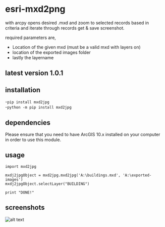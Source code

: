 # esri-mxd2png
with arcpy opens desired .mxd and zoom to selected records based in criteria and  iterate through records get &amp; save screenshot.

required parameters are,
* Location of the given mxd (must be a valid mxd with layers on)
* location of the exported images folder
* lastly the layername

## latest version 1.0.1

## installation
-```pip install mxd2jpg``` <br>
-```python -m pip install mxd2jpg ```

## dependencies
Please ensure that you need to have ArcGIS 10.x installed on your computer in order to use this module.

## usage

```
import mxd2jpg

mxdj2jpgObject = mxd2jpg.mxd2jpg('A:\buildings.mxd', 'A:\exported-images')
mxdj2jpgObject.selectLayer("BUILDING")

print "DONE!"
```
## screenshots
![alt text](https://ibb.co/cscuMz)
